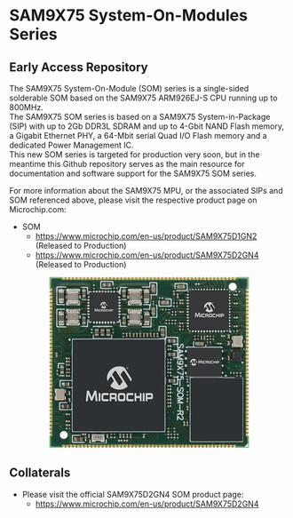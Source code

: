 # SAM9X75 System-On-Modules Series
## Early Access Repository

The SAM9X75 System-On-Module (SOM) series is a single-sided solderable SOM based on the SAM9X75 ARM926EJ-S CPU running up to 800MHz.  
The SAM9X75 SOM series is based on a SAM9X75 System-in-Package (SIP) with up to 2Gb DDR3L SDRAM and up to 4-Gbit NAND Flash memory, a Gigabit Ethernet PHY, a 64-Mbit serial Quad I/O Flash memory and a dedicated Power Management IC.   
This new SOM series is targeted for production very soon, but in the meantime this Github repository serves as the main resource for documentation and software support for the SAM9X75 SOM series.

For more information about the SAM9X75 MPU, or the associated SIPs and SOM referenced above, please visit the respective product page on Microchip.com:
* SOM
  * https://www.microchip.com/en-us/product/SAM9X75D1GN2 (Released to Production)
  * https://www.microchip.com/en-us/product/SAM9X75D2GN4 (Released to Production)

<p align="center"><img src="SAM9X75D2GN4-I-M4B.jpg" /></p>

## Collaterals
* Please visit the official SAM9X75D2GN4 SOM product page:
  * https://www.microchip.com/en-us/product/SAM9X75D2GN4
  
